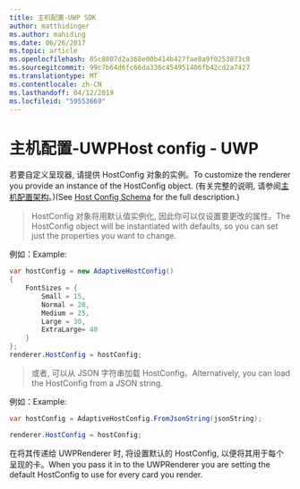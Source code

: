 ```yaml
---
title: 主机配置-UWP SDK
author: matthidinger
ms.author: mahiding
ms.date: 06/26/2017
ms.topic: article
ms.openlocfilehash: 85c8807d2a368e00b414b427fae8a9f0253873c8
ms.sourcegitcommit: 99c7b64d6fc66da336c454951406fb42cd2a7427
ms.translationtype: MT
ms.contentlocale: zh-CN
ms.lasthandoff: 04/12/2019
ms.locfileid: "59553669"
---
```

# <a name="host-config---uwp"></a><span data-ttu-id="b98fe-102">主机配置-UWP</span><span class="sxs-lookup"><span data-stu-id="b98fe-102">Host config - UWP</span></span>

<span data-ttu-id="b98fe-103">若要自定义呈现器, 请提供 HostConfig 对象的实例。</span><span class="sxs-lookup"><span data-stu-id="b98fe-103">To customize the renderer you provide an instance of the HostConfig object.</span></span> <span data-ttu-id="b98fe-104">(有关完整的说明, 请参阅[主机配置架构](../../../rendering-cards/host-config.md)。)</span><span class="sxs-lookup"><span data-stu-id="b98fe-104">(See [Host Config Schema](../../../rendering-cards/host-config.md) for the full description.)</span></span>

> <span data-ttu-id="b98fe-105">HostConfig 对象将用默认值实例化, 因此你可以仅设置要更改的属性。</span><span class="sxs-lookup"><span data-stu-id="b98fe-105">The HostConfig object will be instantiated with defaults, so you can set just the properties you want to change.</span></span>

<span data-ttu-id="b98fe-106">例如：</span><span class="sxs-lookup"><span data-stu-id="b98fe-106">Example:</span></span>

```csharp
var hostConfig = new AdaptiveHostConfig() 
{
    FontSizes = {
        Small = 15,
        Normal = 20,
        Medium = 25,
        Large = 30,
        ExtraLarge= 40
    }
};
renderer.HostConfig = hostConfig;
```

> <span data-ttu-id="b98fe-107">或者, 可以从 JSON 字符串加载 HostConfig。</span><span class="sxs-lookup"><span data-stu-id="b98fe-107">Alternatively, you can load the HostConfig from a JSON string.</span></span>

<span data-ttu-id="b98fe-108">例如：</span><span class="sxs-lookup"><span data-stu-id="b98fe-108">Example:</span></span>

```csharp
var hostConfig = AdaptiveHostConfig.FromJsonString(jsonString); 

renderer.HostConfig = hostConfig;
```

<span data-ttu-id="b98fe-109">在将其传递给 UWPRenderer 时, 将设置默认的 HostConfig, 以便将其用于每个呈现的卡。</span><span class="sxs-lookup"><span data-stu-id="b98fe-109">When you pass it in to the UWPRenderer you are setting the default HostConfig to use for every card you render.</span></span>